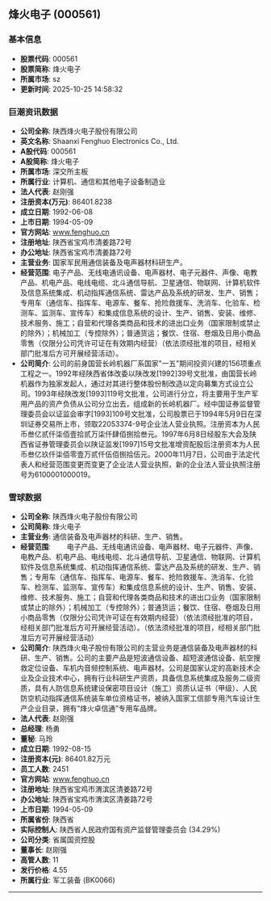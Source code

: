 ## 烽火电子 (000561)

### 基本信息

- **股票代码**: 000561
- **股票简称**: 烽火电子
- **所属市场**: sz
- **更新时间**: 2025-10-25 14:58:32

### 巨潮资讯数据

- **公司全称**: 陕西烽火电子股份有限公司
- **英文名称**: Shaanxi Fenghuo Electronics Co., Ltd.
- **A股代码**: 000561
- **A股简称**: 烽火电子
- **所属市场**: 深交所主板
- **所属行业**: 计算机、通信和其他电子设备制造业
- **法人代表**: 赵刚强
- **注册资本(万元)**: 86401.8238
- **成立日期**: 1992-06-08
- **上市日期**: 1994-05-09
- **官方网站**: www.fenghuo.cn
- **注册地址**: 陕西省宝鸡市清姜路72号
- **办公地址**: 陕西省宝鸡市清姜路72号
- **主营业务**: 国家军民用通信装备及电声器材科研生产。
- **经营范围**: 电子产品、无线电通讯设备、电声器材、电子元器件、声像、电教产品、机电产品、电线电缆、北斗通信导航、卫星通信、物联网、计算机软件及信息系统集成、机动指挥通信系统、雷达产品及系统的研发、生产、销售；专用车（通信车、指挥车、电源车、餐车、抢险救援车、洗消车、化验车、检测车、监测车、宣传车）和集成信息系统的设计、生产、销售、安装、维修、技术服务、施工；自营和代理各类商品和技术的进出口业务（国家限制或禁止的除外）；机械加工（专控除外）；普通货运；餐饮、住宿、卷烟及日用小商品零售（仅限分公司凭许可证在有效期内经营）（依法须经批准的项目，经相关部门批准后方可开展经营活动）。
- **公司简介**: 公司的前身国营长岭机器厂系国家"一五"期间投资兴建的156项重点工程之一。1992年经陕西省体改委以陕改发[1992]39号文批准，由国营长岭机器作为独家发起人，通过对其进行整体股份制改造以定向募集方式设立公司。1993年经陕改发[1993]119号文批准，公司进行分立，将主要用于生产军用产品的资产负债从公司分立出去，组成新的长岭机器厂。经中国证券监督管理委员会以证监会审字[1993]109号文批准，公司股票已于1994年5月9日在深圳证券交易所上市，领取22053374-9号企业法人营业执照。注册资本为人民币叁亿贰仟柒佰壹拾贰万柒仟肆佰捌拾叁元。1997年6月8日经股东大会及陕西省证券管理委员会以陕证监发[1997]15号文批准增资配股后注册资本为人民币叁亿玖仟柒佰零壹万贰仟伍佰捌拾伍元。2000年11月7日，公司由于法定代表人和经营范围变更而变更了企业法人营业执照，新的企业法人营业执照注册号为6100001000019。

### 雪球数据

- **公司全称**: 陕西烽火电子股份有限公司
- **公司简称**: 烽火电子
- **主营业务**: 通信装备及电声器材的科研、生产、销售。
- **经营范围**: 　　电子产品、无线电通讯设备、电声器材、电子元器件、声像、电教产品、机电产品、电线电缆、北斗通信导航、卫星通信、物联网、计算机软件及信息系统集成、机动指挥通信系统、雷达产品及系统的研发、生产、销售；专用车（通信车、指挥车、电源车、餐车、抢险救援车、洗消车、化验车、检测车、监测车、宣传车）和集成信息系统的设计、生产、销售、安装、维修、技术服务、施工；自营和代理各类商品和技术的进出口业务（国家限制或禁止的除外）；机械加工（专控除外）；普通货运；餐饮、住宿、卷烟及日用小商品零售（仅限分公司凭许可证在有效期内经营）（依法须经批准的项目，经相关部门批准后方可开展经营活动）。（依法须经批准的项目，经相关部门批准后方可开展经营活动）
- **公司简介**: 陕西烽火电子股份有限公司的主营业务是通信装备及电声器材的科研、生产、销售。公司的主要产品是短波通信设备、超短波通信设备、航空搜救定位设备、车机内音频控制系统、电声器材。公司是国家认定的高新技术企业及企业技术中心，拥有行业科研生产资质，具备信息系统集成及服务二级资质，具有人防信息系统建设保密项目设计（施工）资质认证书（甲级）、人民防空机动指挥通信系统装车单位资格证书，被纳入国家工信部专用汽车设计生产企业目录，拥有“烽火卓信通”专用车品牌。
- **法人代表**: 赵刚强
- **总经理**: 杨勇
- **董秘**: 马玲
- **成立日期**: 1992-08-15
- **注册资本(元)**: 86401.82万元
- **员工人数**: 2451
- **官方网站**: www.fenghuo.cn
- **注册地址**: 陕西省宝鸡市渭滨区清姜路72号
- **办公地址**: 陕西省宝鸡市渭滨区清姜路72号
- **上市日期**: 1994-05-09
- **所属省份**: 陕西省
- **实际控制人**: 陕西省人民政府国有资产监督管理委员会 (34.29%)
- **公司分类**: 省属国资控股
- **董事长**: 赵刚强
- **高管人数**: 11
- **发行价格**: 4.55
- **所属行业**: 军工装备 (BK0066)

---